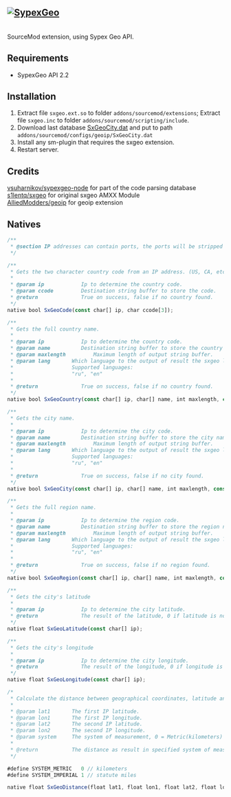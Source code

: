 ## [![SypexGeo](https://user-images.githubusercontent.com/5860435/39967335-72521fc0-56e3-11e8-8d33-174af01f7ca6.png)](https://sypexgeo.net)
<br />
SourceMod extension, using Sypex Geo API.

## Requirements
* SypexGeo API 2.2

## Installation
1. Extract file `sxgeo.ext.so` to folder `addons/sourcemod/extensions`; Extract file `sxgeo.inc` to folder `addons/sourcemod/scripting/include`.
2. Download last database [SxGeoCity.dat](https://sypexgeo.net/files/SxGeoCity_utf8.zip) and put to path `addons/sourcemod/configs/geoip/SxGeoCity.dat`
3. Install any sm-plugin that requires the sxgeo extension.
4. Restart server.

## Credits
[vsuharnikov/sypexgeo-node](../../../../vsuharnikov/sypexgeo-node) for part of the code parsing database<br />
[s1lentq/sxgeo](../../../../s1lentq/sxgeo) for original sxgeo AMXX Module<br />
[AlliedModders/geoip](../../../../alliedmodders/sourcemod/tree/master/extensions/geoip) for geoip extension

## Natives

```javascript
/**
 * @section IP addresses can contain ports, the ports will be stripped out.
 */

/**
 * Gets the two character country code from an IP address. (US, CA, etc)
 *
 * @param ip			Ip to determine the country code.
 * @param ccode			Destination string buffer to store the code.
 * @return				True on success, false if no country found.
 */
native bool SxGeoCode(const char[] ip, char ccode[3]);

/**
 * Gets the full country name.
 *
 * @param ip			Ip to determine the country code.
 * @param name			Destination string buffer to store the country name.
 * @param maxlength			Maximum length of output string buffer.
 * @param lang       Which language to the output of result the sxgeo lookup.
 *                   Supported languages:
 *                   "ru", "en"
 *
 * @return				True on success, false if no country found.
 */
native bool SxGeoCountry(const char[] ip, char[] name, int maxlength, const char[] lang = "en");

/**
 * Gets the city name.
 *
 * @param ip			Ip to determine the city code.
 * @param name			Destination string buffer to store the city name.
 * @param maxlength			Maximum length of output string buffer.
 * @param lang       Which language to the output of result the sxgeo lookup.
 *                   Supported languages:
 *                   "ru", "en"
 *
 * @return				True on success, false if no city found.
 */
native bool SxGeoCity(const char[] ip, char[] name, int maxlength, const char[] lang = "en");

/**
 * Gets the full region name.
 *
 * @param ip			Ip to determine the region code.
 * @param name			Destination string buffer to store the region name.
 * @param maxlength			Maximum length of output string buffer.
 * @param lang       Which language to the output of result the sxgeo lookup.
 *                   Supported languages:
 *                   "ru", "en"
 *
 * @return				True on success, false if no region found.
 */
native bool SxGeoRegion(const char[] ip, char[] name, int maxlength, const char[] lang = "en");

/**
 * Gets the city's latitude
 *
 * @param ip			Ip to determine the city latitude.
 * @return				The result of the latitude, 0 if latitude is not found
 */
native float SxGeoLatitude(const char[] ip);

/**
 * Gets the city's longitude
 *
 * @param ip			Ip to determine the city longitude.
 * @return				The result of the longitude, 0 if longitude is not found
 */
native float SxGeoLongitude(const char[] ip);

/*
 * Calculate the distance between geographical coordinates, latitude and longitude.
 *
 * @param lat1       The first IP latitude.
 * @param lon1       The first IP longitude.
 * @param lat2       The second IP latitude.
 * @param lon2       The second IP longitude.
 * @param system     The system of measurement, 0 = Metric(kilometers) or 1 = English(miles).
 *
 * @return           The distance as result in specified system of measurement.
 */

#define SYSTEM_METRIC   0 // kilometers
#define SYSTEM_IMPERIAL 1 // statute miles

native float SxGeoDistance(float lat1, float lon1, float lat2, float lon2, system = SYSTEM_METRIC);
```

